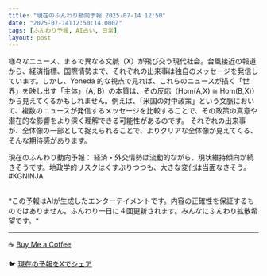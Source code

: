 ```yaml
---
title: "現在のふんわり動向予報 2025-07-14 12:50"
date: "2025-07-14T12:50:14.000Z"
tags: [ふんわり予報, AI占い, 日常]
layout: post
---
```


様々なニュース、まるで異なる文脈（X）が飛び交う現代社会。台風接近の報道から、経済指標、国際情勢まで、それぞれの出来事は独自のメッセージを発信しています。しかし、Yoneda 的な視点で見れば、これらのニュースが描く「世界」を映し出す「主体」（A, B）の本質は、その反応（Hom(A,X) ≅ Hom(B,X)）から見えてくるかもしれません。例えば、「米国の対中政策」という文脈において、複数のニュースが発信するメッセージを比較することで、その政策の真意や潜在的な影響をより深く理解できる可能性があるのです。  それぞれの出来事が、全体像の一部として捉えられることで、よりクリアな全体像が見えてくる、そんな期待感があります。


現在のふんわり動向予報：
経済・外交情勢は流動的ながら、現状維持傾向が続きそうです。地政学的リスクはくすぶりつつも、大きな変化は当面なさそう。 #KGNINJA

<br>
*この予報はAIが生成したエンターテイメントです。内容の正確性を保証するものではありません。ふんわり一日に４回更新されます。みんなにふんわり拡散希望です。*

---
☕️ [Buy Me a Coffee](https://www.buymeacoffee.com/kgninja)

🐦 [現在の予報をXでシェア](https://twitter.com/intent/tweet?text=%E7%8F%BE%E5%9C%A8%E3%81%AE%E3%81%B5%E3%82%93%E3%82%8F%E3%82%8A%E4%BA%88%E5%A0%B1%3A%20%E3%80%8C%E6%A7%98%E3%80%85%E3%81%AA%E3%83%8B%E3%83%A5%E3%83%BC%E3%82%B9%E3%80%81%E3%81%BE%E3%82%8B%E3%81%A7%E7%95%B0%E3%81%AA%E3%82%8B%E6%96%87%E8%84%88%EF%BC%88X%EF%BC%89%E3%81%8C%E9%A3%9B%E3%81%B3%E4%BA%A4%E3%81%86%E7%8F%BE%E4%BB%A3%E7%A4%BE%E4%BC%9A%E3%80%82%E3%80%8D%23KGNINJA%20%E7%B6%9A%E3%81%8D%E3%81%AF%E3%83%96%E3%83%AD%E3%82%B0%E3%81%A7%EF%BC%81%F0%9F%91%87&url=https%3A%2F%2Fkg-ninja.github.io%2FFunwariyoso%2F)
